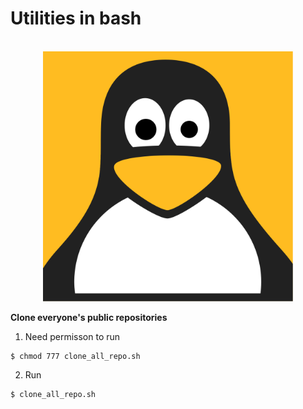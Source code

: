 # Utilities in bash
<div align="center">
	<br>
		<img src="linux.svg" width="400" height="400" >
 </div>

**Clone everyone's public repositories**

1. Need permisson to run

```
$ chmod 777 clone_all_repo.sh
```

2. Run

```
$ clone_all_repo.sh
```
